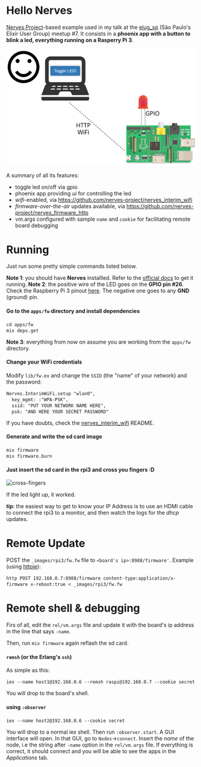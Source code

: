 # Hello Nerves

[Nerves Project](https://github.com/nerves-project)-based example used in my talk at the [elug_sp](https://www.meetup.com/elug_sp/) (São Paulo's Elixir User Group) meetup #7. It consists in a **phoenix app with a button to blink a led, everything running on a Rasperry Pi 3**.

![project overview](https://raw.githubusercontent.com/geonnave/hello-nerves/master/priv/project-overview.png)

A summary of all its features:

* toggle led on/off via gpio
* phoenix app providing *ui* for controlling the led
* *wifi*-enabled, via https://github.com/nerves-project/nerves_interim_wifi
* *firmware-over-the-air* updates available, via https://github.com/nerves-project/nerves_firmware_http
* vm.args configured with sample `name` and `cookie` for facilitating remote board debugging

# Running
Just run some pretty simple commands listed below. 

**Note 1**: you should have **Nerves** installled. Refer to the [official docs](https://hexdocs.pm/nerves/installation.html#content) to get it running.
**Note 2**: the positive wire of the LED goes on the **GPIO pin #26**. Check the Raspberry Pi 3 pinout [here](https://az835927.vo.msecnd.net/sites/iot/Resources/images/PinMappings/RP2_Pinout.png). The negative one goes to any **GND** (ground) pin.

#### Go to the `apps/fw` directory and install dependencies
```
cd apps/fw
mix deps.get
```

**Note 3**: everything from now on assume you are working from the `apps/fw` directory.

#### Change your WiFi credentials
Modify `lib/fw.ex` and change the `SSID` (the "name" of your network) and the password:
```
Nerves.InterimWiFi.setup "wlan0",
  key_mgmt: :"WPA-PSK",
  ssid: "PUT YOUR NETWORK NAME HERE",
  psk: "AND HERE YOUR SECRET PASSWORD"
```
If you have doubts, check the [nerves_interim_wifi](https://github.com/nerves-project/nerves_interim_wifi) README.

#### Generate and write the sd card image
```
mix firmware
mix firmware.burn
```

#### Just insert the sd card in the rpi3 and cross you fingers :D
<img src="https://media1.popsugar-assets.com/files/thumbor/Vn3epuKRUZLRsec6Ww1mzyOfJAA/fit-in/2048xorig/filters:format_auto-!!-:strip_icc-!!-/2014/07/28/909/n/1922507/740abf9ac5c2563e_fingers-crossed/i/Fingers-Crossed.jpg" alt="cross-fingers" width="100">

If the led light up, it worked.

**tip**: the easiest way to get to know your IP Address is to use an HDMI cable to connect the rpi3 to a monitor, and then watch the logs for the *dhcp* updates.

# Remote Update
POST the `_images/rpi3/fw.fw` file to `<board's ip>:8988/firmware'`. Example (using [httpie](https://httpie.org/)):
```
http POST 192.168.0.7:8988/firmware content-type:application/x-firmware x-reboot:true < _images/rpi3/fw.fw
```

# Remote shell & debugging

Firs of all, edit the `rel/vm.args` file and update it with the board's ip address in the line that says `-name`.

Then, run `mix firmware` again reflash the sd card.

#### `remsh` (or the Erlang's `ssh`)
As simple as this:
```
iex --name host1@192.168.0.6 --remsh raspi@192.168.0.7 --cookie secret
```
You will drop to the board's shell.

#### using `:observer`
```
iex --name host2@192.168.0.6 --cookie secret
```
You will drop to a normal iex shell. Then run `:observer.start`. A GUI interface will open. In that GUI, go to `Nodes`->`connect`. Insert the *name* of the node, i.e the string after `-name` option in the `rel/vm.args` file. If everything is correct, it should connect and you will be able to see the apps in the *Applications* tab.
